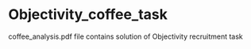 # Objectivity_coffee_task
coffee_analysis.pdf file contains solution of Objectivity recruitment task
